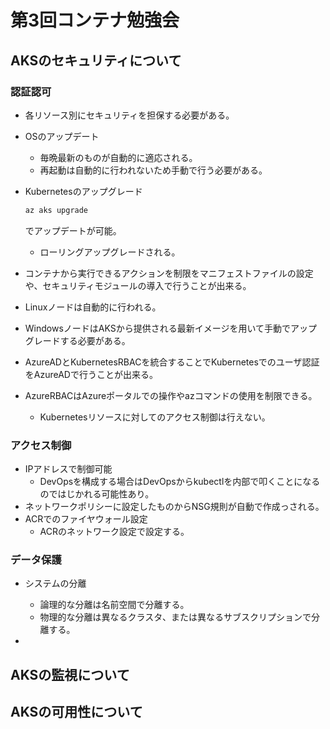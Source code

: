 # 第3回コンテナ勉強会

## AKSのセキュリティについて

### 認証認可

- 各リソース別にセキュリティを担保する必要がある。
- OSのアップデート
  - 毎晩最新のものが自動的に適応される。
  - 再起動は自動的に行われないため手動で行う必要がある。
- Kubernetesのアップグレード

    ``` bash
    az aks upgrade
    ```

    でアップデートが可能。
  - ローリングアップグレードされる。
- コンテナから実行できるアクションを制限をマニフェストファイルの設定や、セキュリティモジュールの導入で行うことが出来る。
- Linuxノードは自動的に行われる。
- WindowsノードはAKSから提供される最新イメージを用いて手動でアップグレードする必要がある。
- AzureADとKubernetesRBACを統合することでKubernetesでのユーザ認証をAzureADで行うことが出来る。
- AzureRBACはAzureポータルでの操作やazコマンドの使用を制限できる。
  - Kubernetesリソースに対してのアクセス制御は行えない。

### アクセス制御

- IPアドレスで制御可能
  - DevOpsを構成する場合はDevOpsからkubectlを内部で叩くことになるのではじかれる可能性あり。
- ネットワークポリシーに設定したものからNSG規則が自動で作成っされる。
- ACRでのファイヤウォール設定
  - ACRのネットワーク設定で設定する。

### データ保護

- システムの分離
  - 論理的な分離は名前空間で分離する。
  - 物理的な分離は異なるクラスタ、または異なるサブスクリプションで分離する。

-

## AKSの監視について

## AKSの可用性について
